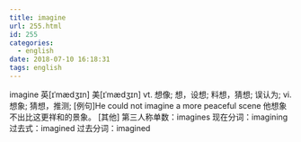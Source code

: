 ```yaml
---
title: imagine
url: 255.html
id: 255
categories:
  - english
date: 2018-07-10 16:18:31
tags: english
---
```


imagine	英[ɪˈmædʒɪn]
美[ɪˈmædʒɪn]
vt.	想像; 想，设想; 料想，猜想; 误认为;
vi.	想象; 猜想，推测;
[例句]He could not imagine a more peaceful scene
他想象不出比这更祥和的景象。
[其他]	第三人称单数：imagines 现在分词：imagining 过去式：imagined 过去分词：imagined